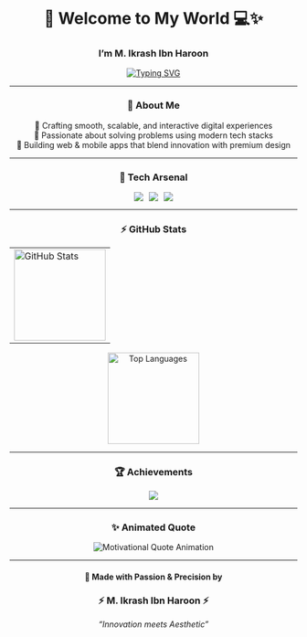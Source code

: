 <!-- ⚡ ULTRA PREMIUM GITHUB README | Crafted by M. Ikrash Ibn Haroon -->

<div align="center">

<h1>👋 Welcome to My World 💻✨</h1>
<h3>I’m <strong>M. Ikrash Ibn Haroon</strong></h3>

<!-- Animated Professional Roles (only these lines animate) -->
[![Typing SVG](https://readme-typing-svg.demolab.com?font=Orbitron&size=25&duration=3500&pause=1000&color=00FFFF&center=true&vCenter=true&width=700&lines=Creative+Software+Engineer;Full+Stack+Developer;Mobile+%26+Web+Developer;UI%2FUX+Enthusiast)](https://git.io/typing-svg)

---

### 💫 About Me
🎯 Crafting smooth, scalable, and interactive digital experiences  
🧠 Passionate about solving problems using modern tech stacks  
🚀 Building web & mobile apps that blend innovation with premium design

---

### 🧩 Tech Arsenal  

<p align="center" style="display: flex; flex-wrap: wrap; justify-content: center; gap: 10px;">
  <img src="https://skillicons.dev/icons?i=html,css,bootstrap,js,ts,react,tailwindcss" />
  <img src="https://skillicons.dev/icons?i=nodejs,express,python,mongodb,laravel,php" />
  <img src="https://skillicons.dev/icons?i=angular,wordpress,git,github,vscode,figma" />
</p>


---

### ⚡ GitHub Stats
<div align="center">

<table>
  <tr>
    <td>
      <img src="https://github-readme-stats.vercel.app/api?username=IkrashHaroon&show_icons=true&theme=tokyonight&hide_border=false&border_radius=10&bg_color=0D1117&title_color=00FFFF&icon_color=FF3CAC&text_color=FFFFFF" height="160" alt="GitHub Stats"/>
    </td>
  </tr>
</table>

<img src="https://github-readme-stats.vercel.app/api/top-langs/?username=IkrashHaroon&layout=compact&theme=tokyonight&hide_border=false&border_radius=10&bg_color=0D1117&title_color=00FFFF&text_color=FFFFFF" height="160" alt="Top Languages"/>

</div>



---

### 🏆 Achievements
<p align="center">
  <img src="https://github-profile-trophy.vercel.app/?username=IkrashHaroon&theme=radical&no-frame=true&row=1&column=6" />
</p>

--- 

### ✨ Animated Quote
<p align="center">
  <!-- Motivational, elegant animated quote -->
  <img src="https://readme-typing-svg.demolab.com?font=Poppins&size=22&duration=4200&pause=800&color=FF3CAC&center=true&vCenter=true&width=750&lines=%22Build+with+purpose,+code+with+passion,+ship+with+pride.%22" alt="Motivational Quote Animation" />
</p>

---


#### 💖 Made with Passion & Precision by  
<h3 align="center">⚡ M. Ikrash Ibn Haroon ⚡</h3>
<p align="center"><i>“Innovation meets Aesthetic”</i></p>

</div>
